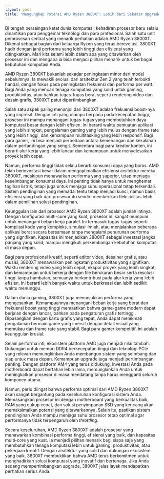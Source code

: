 ```yaml
---
layout: post
title: "Mengungkap Potensi AMD Ryzen 3800XT: Lebih dari Sekadar Upgrade"
---
```


Di tengah persaingan ketat dunia komputasi, kehadiran prosesor baru selalu dinantikan para penggemar teknologi dan para profesional. Salah satu unit pemrosesan sentral yang menarik perhatian adalah AMD Ryzen 3800XT. Dikenal sebagai bagian dari keluarga Ryzen yang terus berevolusi, 3800XT hadir dengan janji performa yang lebih tinggi dan efisiensi yang ditingkatkan. Mari kita selami lebih dalam apa yang ditawarkan oleh prosesor ini dan mengapa ia bisa menjadi pilihan menarik untuk berbagai kebutuhan komputasi Anda.

AMD Ryzen 3800XT bukanlah sekadar peningkatan minor dari model sebelumnya. Ia mewakili evolusi dari arsitektur Zen 2 yang telah terbukti handal, dengan fokus pada peningkatan frekuensi dan performa per watt. Bagi Anda yang mencari tenaga komputasi yang solid untuk gaming, produktivitas, atau bahkan tugas-tugas berat seperti rendering video dan desain grafis, 3800XT patut dipertimbangkan.

Salah satu aspek paling menonjol dari 3800XT adalah frekuensi boost-nya yang impresif. Dengan inti yang mampu berpacu pada kecepatan tinggi, prosesor ini mampu menangani tugas-tugas yang membutuhkan daya komputasi besar dengan lebih efisien. Ini berarti waktu pemuatan aplikasi yang lebih singkat, pengalaman gaming yang lebih mulus dengan frame rate yang lebih tinggi, dan kemampuan multitasking yang lebih responsif. Bagi para gamer, ini bisa menjadi perbedaan antara kemenangan dan kekalahan dalam pertandingan yang sengit. Sementara bagi para kreator konten, ini berarti alur kerja yang lebih lancar dan kemampuan untuk menyelesaikan proyek lebih cepat.

Namun, performa tinggi tidak selalu berarti konsumsi daya yang boros. AMD telah berinvestasi besar dalam mengoptimalkan efisiensi arsitektur mereka. 3800XT, meskipun menawarkan performa yang superior, tetap menjaga keseimbangan konsumsi daya. Ini penting tidak hanya untuk menghemat tagihan listrik, tetapi juga untuk menjaga suhu operasional tetap terkendali. Sistem pendinginan yang memadai tentu tetap menjadi kunci, namun basis efisiensi yang baik dari prosesor itu sendiri memberikan fleksibilitas lebih dalam pemilihan solusi pendinginan.

Keunggulan lain dari prosesor AMD Ryzen 3800XT adalah jumlah intinya. Dengan konfigurasi multi-core yang kuat, prosesor ini sangat mumpuni untuk menangani beban kerja paralel. Ini termasuk tugas-tugas seperti kompilasi kode yang kompleks, simulasi ilmiah, atau menjalankan beberapa aplikasi berat secara bersamaan tanpa mengalami penurunan performa yang signifikan. Kapasitas ini menjadikan 3800XT sebagai investasi jangka panjang yang solid, mampu mengikuti perkembangan kebutuhan komputasi di masa depan.

Bagi para profesional kreatif, seperti editor video, desainer grafis, atau musisi, 3800XT menawarkan peningkatan produktivitas yang signifikan. Waktu rendering video yang lebih cepat, ekspor proyek yang lebih singkat, dan kemampuan untuk bekerja dengan file berukuran besar serta resolusi tinggi tanpa hambatan, semuanya berkontribusi pada alur kerja yang lebih efisien. Ini berarti lebih banyak waktu untuk berkreasi dan lebih sedikit waktu menunggu.

Dalam dunia gaming, 3800XT juga menunjukkan performa yang mengesankan. Kemampuannya menangani beban kerja yang berat dan frekuensi boost yang tinggi memastikan bahwa game-game modern dapat berjalan dengan lancar, bahkan pada pengaturan grafis tertinggi. Dipasangkan dengan kartu grafis yang tepat, Anda dapat menikmati pengalaman bermain game yang imersif dengan detail visual yang memukau dan frame rate yang stabil. Bagi para gamer kompetitif, ini adalah keunggulan krusial.

Selain performa inti, ekosistem platform AMD juga menjadi nilai tambah. Dukungan untuk memori DDR4 berkecepatan tinggi dan teknologi PCIe yang relevan memungkinkan Anda membangun sistem yang seimbang dan siap untuk masa depan. Kemampuan upgrade juga menjadi pertimbangan penting. Dengan platform AM4 yang terus didukung, investasi Anda pada motherboard dapat bertahan lebih lama, memungkinkan Anda untuk meningkatkan prosesor di masa mendatang tanpa harus mengganti seluruh komponen utama.

Namun, perlu diingat bahwa performa optimal dari AMD Ryzen 3800XT akan sangat bergantung pada keseluruhan konfigurasi sistem Anda. Memasangkan prosesor ini dengan motherboard yang berkualitas baik, RAM yang cukup cepat, dan solusi penyimpanan SSD yang kencang akan memaksimalkan potensi yang ditawarkannya. Selain itu, pastikan sistem pendinginan Anda mampu menjaga suhu prosesor tetap optimal agar performanya tidak terpengaruh oleh *throttling*.

Secara keseluruhan, AMD Ryzen 3800XT adalah prosesor yang menawarkan kombinasi performa tinggi, efisiensi yang baik, dan kapasitas multi-core yang kuat. Ia menjadi pilihan menarik bagi siapa saja yang membutuhkan tenaga komputasi lebih untuk gaming, produktivitas, atau pekerjaan kreatif. Dengan arsitektur yang solid dan dukungan ekosistem yang baik, 3800XT membuktikan bahwa AMD terus berkomitmen untuk menghadirkan solusi komputasi yang inovatif dan bertenaga. Jika Anda sedang mempertimbangkan upgrade, 3800XT jelas layak mendapatkan perhatian serius Anda.
